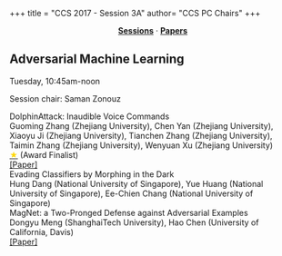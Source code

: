 +++
title = "CCS 2017 - Session 3A"
author= "CCS PC Chairs"
+++
<center><a href="/sessions"><b>Sessions</b></a> &middot; <a href="/papers"><b>Papers</b></a></center>
<p>
<h2>Adversarial Machine Learning</h2>Tuesday, 10:45am-noon<p>Session chair: Saman Zonouz<div class="bpaper"><span class="ptitle">DolphinAttack: Inaudible Voice Commands</span></br><div class="pblock"><span class="author">Guoming&nbsp;Zhang</span> <span class="institution">(Zhejiang University)</span>, <span class="author">Chen&nbsp;Yan</span> <span class="institution">(Zhejiang University)</span>, <span class="author">Xiaoyu&nbsp;Ji</span> <span class="institution">(Zhejiang University)</span>, <span class="author">Tianchen&nbsp;Zhang</span> <span class="institution">(Zhejiang University)</span>, <span class="author">Taimin&nbsp;Zhang</span> <span class="institution">(Zhejiang University)</span>, <span class="author">Wenyuan&nbsp;Xu</span> <span class="institution">(Zhejiang University)</span><br><div class="pextra"><a href="/finalists"><font color="#FFD700">&#9733;</font></a> (Award Finalist)<br><a href="https://arxiv.org/abs/1708.09537">[Paper]</a><br></div></div></div><div class="bpaper"><span class="ptitle">Evading Classifiers by Morphing in the Dark</span></br><div class="pblock"><span class="author">Hung&nbsp;Dang</span> <span class="institution">(National University of Singapore)</span>, <span class="author">Yue&nbsp;Huang</span> <span class="institution">(National University of Singapore)</span>, <span class="author">Ee-Chien&nbsp;Chang</span> <span class="institution">(National University of Singapore)</span><br><div class="pextra"></div></div></div><div class="bpaper"><span class="ptitle">MagNet: a Two-Pronged Defense against Adversarial Examples</span></br><div class="pblock"><span class="author">Dongyu&nbsp;Meng</span> <span class="institution">(ShanghaiTech University)</span>, <span class="author">Hao&nbsp;Chen</span> <span class="institution">(University of California, Davis)</span><br><div class="pextra"><a href="https://arxiv.org/abs/1705.09064">[Paper]</a><br></div></div></div>